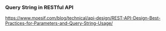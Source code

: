 ### Query String in RESTful API
https://www.moesif.com/blog/technical/api-design/REST-API-Design-Best-Practices-for-Parameters-and-Query-String-Usage/

